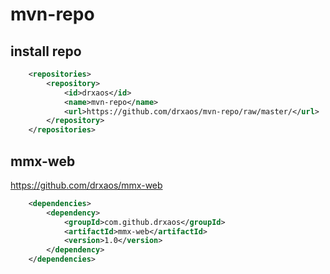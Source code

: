 # mvn-repo

## install repo
```xml
    <repositories>
        <repository>
            <id>drxaos</id>
            <name>mvn-repo</name>
            <url>https://github.com/drxaos/mvn-repo/raw/master/</url>
        </repository>
    </repositories>
```

## mmx-web
https://github.com/drxaos/mmx-web
```xml
    <dependencies>
        <dependency>
            <groupId>com.github.drxaos</groupId>
            <artifactId>mmx-web</artifactId>
            <version>1.0</version>
        </dependency>
    </dependencies>
```
